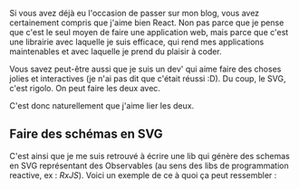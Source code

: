Si vous avez déjà eu l'occasion de passer sur mon blog, vous avez certainement compris que j'aime bien React. Non pas parce que je pense que c'est le seul moyen de faire une application web, mais parce que c'est une librairie avec laquelle je suis efficace, qui rend mes applications maintenables et avec laquelle je prend du plaisir à coder.

Vous savez peut-être aussi que je suis un dev' qui aime faire des choses jolies et interactives (je n'ai pas dit que c'était réussi <span aria-label="emoji farçeur">:D</span>). Du coup, le SVG, c'est rigolo. On peut faire les deux avec.

C'est donc naturellement que j'aime lier les deux.

## Faire des schémas en SVG

C'est ainsi que je me suis retrouvé à écrire une lib qui génère des schemas en SVG représentant des Observables (au sens des libs de programmation reactive, ex&nbsp;: *RxJS*). Voici un exemple de ce à quoi ça peut ressembler&nbsp;: